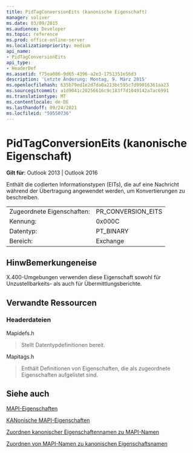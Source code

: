 ```yaml
---
title: PidTagConversionEits (kanonische Eigenschaft)
manager: soliver
ms.date: 03/09/2015
ms.audience: Developer
ms.topic: reference
ms.prod: office-online-server
ms.localizationpriority: medium
api_name:
- PidTagConversionEits
api_type:
- HeaderDef
ms.assetid: f75ea086-9d65-4396-a2e3-1751351e56d3
description: 'Letzte Änderung: Montag, 9. März 2015'
ms.openlocfilehash: 635b79ed1e2d7da0a213bc595c7d99016361aa23
ms.sourcegitcommit: a1d9041c20256616c9c183f7d1049142a7ac6991
ms.translationtype: MT
ms.contentlocale: de-DE
ms.lasthandoff: 09/24/2021
ms.locfileid: "59550736"
---
```

# <a name="pidtagconversioneits-canonical-property"></a>PidTagConversionEits (kanonische Eigenschaft)

  
  
**Gilt für**: Outlook 2013 | Outlook 2016 
  
Enthält die codierten Informationstypen (EITs), die auf eine Nachricht während der Übertragung angewendet werden, um Konvertierungen zu beschreiben.
  
|||
|:-----|:-----|
|Zugeordnete Eigenschaften:  <br/> |PR_CONVERSION_EITS  <br/> |
|Kennung:  <br/> |0x000C  <br/> |
|Datentyp:  <br/> |PT_BINARY  <br/> |
|Bereich:  <br/> |Exchange  <br/> |
   
## <a name="remarks"></a>HinwBemerkungeneise

X.400-Umgebungen verwenden diese Eigenschaft sowohl für Unzustellbarkeits- als auch für Übermittlungsberichte.
  
## <a name="related-resources"></a>Verwandte Ressourcen

### <a name="header-files"></a>Headerdateien

Mapidefs.h
  
> Stellt Datentypdefinitionen bereit.
    
Mapitags.h
  
> Enthält Definitionen von Eigenschaften, die als zugeordnete Eigenschaften aufgelistet sind.
    
## <a name="see-also"></a>Siehe auch



[MAPI-Eigenschaften](mapi-properties.md)
  
[KANonische MAPI-Eigenschaften](mapi-canonical-properties.md)
  
[Zuordnen kanonischer Eigenschaftennamen zu MAPI-Namen](mapping-canonical-property-names-to-mapi-names.md)
  
[Zuordnen von MAPI-Namen zu kanonischen Eigenschaftsnamen](mapping-mapi-names-to-canonical-property-names.md)

